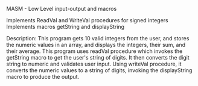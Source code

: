 MASM - Low Level input-output and macros

Implements ReadVal and WriteVal procedures for signed integers
Implements macros getString and displayString

Description: 
This program gets 10 valid integers from the user, and stores the numeric values in an array, and displays the integers, their sum, and their average. This program uses readVal procedure which invokes the getString macro to get the user's string of digits.  It then converts the digit string to numeric and validates user input.  Using writeVal procedure, it converts the numeric values to a string of digits, invoking the displayString macro to produce the output. 
 
 
